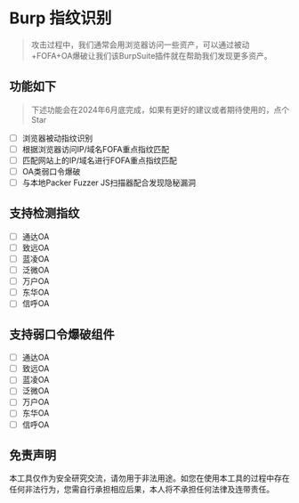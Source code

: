 # Burp 指纹识别
> 攻击过程中，我们通常会用浏览器访问一些资产，可以通过被动+FOFA+OA爆破让我们该BurpSuite插件就在帮助我们发现更多资产。

## 功能如下
> 下述功能会在2024年6月底完成，如果有更好的建议或者期待使用的，点个Star
- [ ] 浏览器被动指纹识别
- [ ] 根据浏览器访问IP/域名FOFA重点指纹匹配
- [ ] 匹配网站上的IP/域名进行FOFA重点指纹匹配
- [ ] OA类弱口令爆破
- [ ] 与本地Packer Fuzzer JS扫描器配合发现隐秘漏洞

## 支持检测指纹

- [ ] 通达OA
- [ ] 致远OA
- [ ] 蓝凌OA
- [ ] 泛微OA
- [ ] 万户OA
- [ ] 东华OA
- [ ] 信呼OA

## 支持弱口令爆破组件
- [ ] 通达OA
- [ ] 致远OA
- [ ] 蓝凌OA
- [ ] 泛微OA
- [ ] 万户OA
- [ ] 东华OA
- [ ] 信呼OA

## 免责声明

本工具仅作为安全研究交流，请勿用于非法用途。如您在使用本工具的过程中存在任何非法行为，您需自行承担相应后果，本人将不承担任何法律及连带责任。
